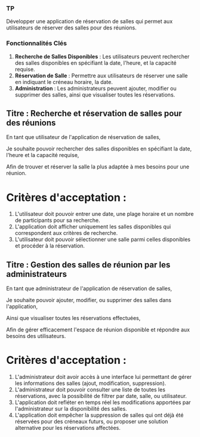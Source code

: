 ###  TP

Développer une application de réservation de salles qui permet aux utilisateurs de réserver des salles pour des réunions.

### Fonctionnalités Clés

1. **Recherche de Salles Disponibles** : Les utilisateurs peuvent rechercher des salles disponibles en spécifiant la date, l'heure, et la capacité requise.
2. **Réservation de Salle** : Permettre aux utilisateurs de réserver une salle en indiquant le créneau horaire, la date.
4. **Administration** : Les administrateurs peuvent ajouter, modifier ou supprimer des salles, ainsi que visualiser toutes les réservations.

## Titre : Recherche et réservation de salles pour des réunions

En tant que utilisateur de l'application de réservation de salles,

Je souhaite pouvoir rechercher des salles disponibles en spécifiant la date, l'heure et la capacité requise,

Afin de trouver et réserver la salle la plus adaptée à mes besoins pour une réunion.

# Critères d'acceptation :

1. L'utilisateur doit pouvoir entrer une date, une plage horaire et un nombre de participants pour sa recherche.
2. L'application doit afficher uniquement les salles disponibles qui correspondent aux critères de recherche.
3. L'utilisateur doit pouvoir sélectionner une salle parmi celles disponibles et procéder à la réservation.

## Titre : Gestion des salles de réunion par les administrateurs

En tant que administrateur de l'application de réservation de salles,

Je souhaite pouvoir ajouter, modifier, ou supprimer des salles dans l'application,

Ainsi que visualiser toutes les réservations effectuées,

Afin de gérer efficacement l'espace de réunion disponible et répondre aux besoins des utilisateurs.

# Critères d'acceptation :

1. L'administrateur doit avoir accès à une interface lui permettant de gérer les informations des salles (ajout, modification, suppression).
2. L'administrateur doit pouvoir consulter une liste de toutes les réservations, avec la possibilité de filtrer par date, salle, ou utilisateur.
3. L'application doit refléter en temps réel les modifications apportées par l'administrateur sur la disponibilité des salles.
4. L'application doit empêcher la suppression de salles qui ont déjà été réservées pour des créneaux futurs, ou proposer une solution alternative pour les réservations affectées.
